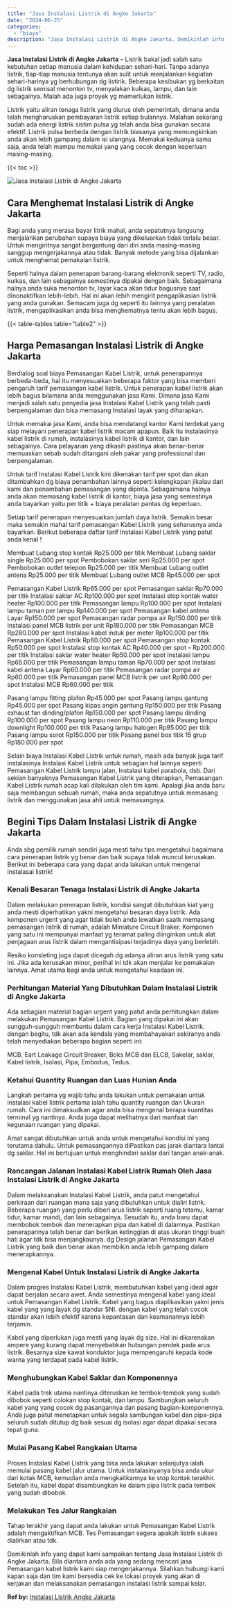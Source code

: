 ```yaml
---
title: "Jasa Instalasi Listrik di Angke Jakarta"
date: "2024-06-25"
categories: 
  - "biaya"
description: "Jasa Instalasi Listrik di Angke Jakarta. Demikinlah info yang dapat kami sampaikan tentang Jasa Instalasi Listrik di Angke Jakarta. Bila diantara anda ada ya..."
---
```


**Jasa Instalasi Listrik di Angke Jakarta** – Listrik bakal jadi salah satu kebutuhan setiap manusia dalam kehidupan sehari-hari. Tanpa adanya listrik, tiap-tiap manusia tentunya akan sulit untuk menjalankan kegiatan sehari-harinya yg berhubungan dg listirik. Beberapa kesibukan yg berkaitan dg listrik semisal menonton tv, menyalakan kulkas, lampu, dan lain sebagainya. Malah ada juga proyek yg memerlukan listrik.

Listrik yaitu aliran tenaga listrik yang diurus oleh pemerintah, dimana anda telah mengharuskan pembayaran listrik setiap bulannya. Malahan sekarang sudah ada energi listrik sistim pulsa yg telah anda bisa gunakan secara efektif. Listrik pulsa berbeda dengan listrik biasanya yang memungkinkan anda akan lebih gampang dalam isi ulangnya. Memakai keduanya sama saja, anda telah mampu memakai yang yang cocok dengan keperluan masing-masing.

{{< toc >}}

![Jasa Instalasi Listrik di Angke Jakarta](/images/instalasi-listrik-murah06.png)

## Cara Menghemat Instalasi Listrik di Angke Jakarta

Bagi anda yang merasa bayar litrik mahal, anda sepatutnya langsung menjalankan perubahan supaya biaya yang dikeluarkan tidak terlalu besar. Untuk mengiritnya sangat bergantung dari diri anda masing-masing sanggup mengerjakannya atau tidak. Banyak metode yang bisa dijalankan untuk menghemat pemakaian listrik.

Seperti halnya dalam penerapan barang-barang elektronik seperti TV, radio, kulkas, dan lain sebagainya semestinya dipakai dengan baik. Sebagaimana halnya anda suka menonton tv, layar kaca akan tidur bagusnya saat dinonaktifkan lebih-lebih. Hal ini akan lebih mengirit pengaplikasian listrik yang anda gunakan. Semacam juga dg seperti itu lainnya yang peralatan listrik, mengaplikasikan anda bisa menghematnya tentu akan lebih bagus.

{{< table-tables table="table2" >}}

## Harga Pemasangan Instalasi Listrik di Angke Jakarta

Berdialog soal biaya Pemasangan Kabel Listrik, untuk penerapannya berbeda-beda, hal itu menyesuaikan beberapa faktor yang bisa memberi pengaruh tarif pemasangan kabel listrik. Untuk penerapan kabel listrik akan lebih bagus bilamana anda menggunakan jasa Kami. Dimana jasa Kami menjadi salah satu penyedia jasa Instalasi Kabel Listrik yang telah pasti berpengalaman dan bisa memasang Instalasi layak yang diharapkan.

Untuk memakai jasa Kami, anda bisa mendatangi kantor Kami terdekat yang siap melayani penerapan kabel listrik macam apapun. Baik itu instalasinya kabel listrik di rumah, instalasinya kabel listrik di kantor, dan lain sebagainya. Cara pelayanan yang dikasih pastinya akan benar-benar memuaskan sebab sudah ditangani oleh pakar yang professional dan berpengalaman.

Untuk tarif Instalasi Kabel Listrik kini dikenakan tarif per spot dan akan ditambahkan dg biaya penambahan lainnya seperti kelengkapan jikalau dari kami dan penambahan pemasangan yang dipinta. Sebagaimana halnya anda akan memasang kabel listrik di kantor, biaya jasa yang semestinya anda bayarkan yaitu per titik + biaya peralatan pantas dg keperluan.

Setiap tarif penerapan menyesuaikan jumlah daya listrik. Semakin besar maka semakin mahal tarif pemasangan Kabel Listrik yang seharusnya anda bayarkan. Berikut beberapa daftar tarif Instalasi Kabel Listrik yang patut anda kenal !

Membuat Lubang stop kontak Rp25.000 per titik Membuat Lubang saklar single Rp25.000 per spot Pembobokan saklar seri Rp25.000 per spot Pembobokan outlet telepon Rp25.000 per titik Membuat Lubang outlet antena Rp25.000 per titik Membuat Lubang outlet MCB Rp45.000 per spot

Pemasangan Kabel Listrik Rp65.000 per spot Pemasangan saklar Rp70.000 per titik Instalasi saklar AC Rp100.000 per spot Instalasi stop kontak water heater Rp100.000 per titik Pemasangan lampu Rp100.000 per spot Instalasi lampu taman per lampu Rp140.000 per spot Pemasangan kabel antena Layar Rp150.000 per spot Pemasangan radar pompa air Rp150.000 per titik Instalasi panel MCB listrik per unit Rp180.000 per titik Pemasangan MCB Rp280.000 per spot Instalasi kabel induk per meter Rp100.000 per titik Pemasangan Kabel Listrik Rp60.000 per spot Pemasangan stop kontak Rp50.000 per spot Instalasi stop kontak AC Rp40.000 per spot – Rp200.000 per titik Instalasi saklar water heater Rp50.000 per spot Instalasi lampu Rp65.000 per titik Pemasangan lampu taman Rp70.000 per spot Instalasi kabel antena Layar Rp60.000 per titik Pemasangan radar pompa air Rp60.000 per titik Pemasangan panel MCB listrik per unit Rp90.000 per spot Instalasi MCB Rp60.000 per titik

Pasang lampu fitting plafon Rp45.000 per spot Pasang lampu gantung Rp45.000 per spot Pasang kipas angin gantung Rp150.000 per titik Pasang exhaust fan dinding/plafon Rp150.000 per spot Pasang lampu dinding Rp100.000 per spot Pasang lampu neon Rp110.000 per titik Pasang lampu downlight Rp100.000 per titik Pasang lampu halogen Rp95.000 per titik Pasang lampu sorot Rp150.000 per titik Pasang panel box titik 15 grup Rp180.000 per spot

Selain biaya Instalasi Kabel Listrik untuk rumah, masih ada banyak juga tarif instalasinya Instalasi Kabel Listrik untuk sebagian hal lainnya seperti Pemasangan Kabel Listrik lampu jalan, Instalasi kabel parabola, dsb. Dari sekian banyaknya Pemasangan Kabel Listrik yang diterapkan, Pemasangan Kabel Listrik rumah acap kali dilakukan oleh tim kami. Apalagi jika anda baru saja membangun sebuah rumah, maka anda sepatutnya untuk memasang listrik dan menggunakan jasa ahli untuk memasangnya.

## Begini Tips Dalam Instalasi Listrik di Angke Jakarta


Anda sbg pemilik rumah sendiri juga mesti tahu tips mengetahui bagaimana cara penerapan listrik yg benar dan baik supaya tidak muncul kerusakan. Berikut ini beberapa cara yang dapat anda lakukan untuk mengenal instalasai listrik!

### Kenali Besaran Tenaga Instalasi Listrik di Angke Jakarta

Dalam melakukan penerapan listrik, kondisi sangat dibutuhkan kiat yang anda mesti diperhatikan yakni mengetahui besaran daya listrik. Ada komponen urgent yang agar tidak boleh anda lewatkan saatk memasang pemasangan listrik di rumah, adalah Miniature Circuit Braker. Komponen yang satu ini mempunyai manfaat yg teramat paling diinginkan untuk alat penjagaan arus listrik dalam mengantisipasi terjadinya daya yang berlebih.

Resiko konsleting juga dapat dicegah dg adanya aliran arus listrik yang satu ini. Jika ada kerusakan minor, perihal ini tdk akan menjalar ke pemakaian lainnya. Amat utama bagi anda untuk mengetahui keadaan ini.

### Perhitungan Material Yang Dibutuhkan Dalam Instalasi Listrik di Angke Jakarta

Ada sebagian material bagian urgent yang patut anda perhitungkan dalam melakukan Pemasangan Kabel Listrik. Bagian yang dipakai ini akan sungguh-sungguh membantu dalam cara kerja Instalasi Kabel Listrik. dengan begitu, tdk akan ada kendala yang membahayakan sekiranya anda telah menyediakan beberapa bagian seperti ini:

MCB, Eart Leakage Circuit Breaker, Boks MCB dan ELCB, Sakelar, saklar, Kabel listrik, Isolasi, Pipa, Embodus, Tedus.

### Ketahui Quantity Ruangan dan Luas Hunian Anda

Langkah pertama yg wajib tahu anda lakukan untuk pemakaian untuk instalasi kabel listrik pertama ialah tahu quantity ruangan dan Ukuran rumah. Cara ini dimaksudkan agar anda bisa mengenal berapa kuantitas terminal yg nantinya. Anda juga dapat melihatnya dari manfaat dan kegunaan ruangan yang dipakai.

Amat sangat dibutuhkan untuk anda untuk mengetahui kondisi ini yang terutama dahulu. Untuk pemasangannya diPastikan pas jarak diantara lantai dg saklar. Hal ini bertujuan untuk menghindari saklar dari tangan anak-anak.

### Rancangan Jalanan Instalasi Kabel Listrik Rumah Oleh Jasa Instalasi Listrik di Angke Jakarta

Dalam melaksanakan Instalasi Kabel Listrik, anda patut mengetahui perkiraan dari ruangan mana saja yang dibutuhkan untuk dialiri listrik. Beberapa ruangan yang perlu diberi arus listrik seperti ruang tetamu, kamar tidur, kamar mandi, dan lain sebagainya. Sesudah itu, anda baru dapat membobok tembok dan menerapkan pipa dan kabel di dalamnya. Pastikan penerapannya telah benar dan berikan ketinggian di atas ukuran tinggi buah hati agar tdk bisa menjangkaunya. dg Design jalanan Pemasangan Kabel Listrik yang baik dan benar akan membikin anda lebih gampang dalam menerapkannya.

### Mengenal Kabel Untuk Instalasi Listrik di Angke Jakarta

Dalam progres Instalasi Kabel Listrik, membutuhkan kabel yang ideal agar dapat berjalan secara awet. Anda semestinya mengenal kabel yang ideal untuk Pemasangan Kabel Listrik. Kabel yang bagus diaplikasikan yakni jenis kabel yang yang layak dg standar SNI. dengan kabel yang telah cocok standar akan lebih efektif karena kepantasan dan keamanannya lebih terjamin.

Kabel yang diperlukan juga mesti yang layak dg size. Hal ini dikarenakan ampere yang kurang dapat menyebabkan hubungan pendek pada arus listrik. Besarnya size kawat konduktor juga mempengaruhi kepada kode warna yang terdapat pada kabel listrik.

### Menghubungkan Kabel Saklar dan Komponennya

Kabel pada trek utama nantinya diteruskan ke tembok-tembok yang sudah dibobok seperti colokan stop kontak, dan lampu. Sambungkan seluruh kabel yang yang cocok dg pasangannya dan pasang bagian-komponennya. Anda juga patut menetapkan untuk segala sambungan kabel dan pipa-pipa seluruh sudah ditutup dg baik sesuai dg isolasi agar dapat dipakai secara tepat guna.

### Mulai Pasang Kabel Rangkaian Utama

Proses Instalasi Kabel Listrik yang bisa anda lakukan selanjutya ialah memulai pasang kabel jalur utama. Untuk instalasinyanya bisa anda ukur dari kotak MCB, kemudian anda mengkaitkannya ke stop kontak terakhir. Setelah itu, kabel dapat disambungkan ke dalam pipa listrik pada tembok yang sudah dibobok.

### Melakukan Tes Jalur Rangkaian

Tahap terakhir yang dapat anda lakukan untuk Pemasangan Kabel Listrik adalah mengaktifkan MCB. Tes Pemasangan segera apakah listrik sukses dialirkan atau tdk.

Demikinlah info yang dapat kami sampaikan tentang Jasa Instalasi Listrik di Angke Jakarta. Bila diantara anda ada yang sedang mencari jasa Pemasangan kabel listrik kami siap mengerjakannya. Silahkan hubungi kami kapan saja dan tim kami bersedia cek ke lokasi proyek yang akan di kerjakan dan melaksanakan pemasangan instalasi listrik sampai kelar.

**Ref by:** [Instalasi Listrik Angke Jakarta](https://id.wikipedia.org/wiki/Instalasi)
